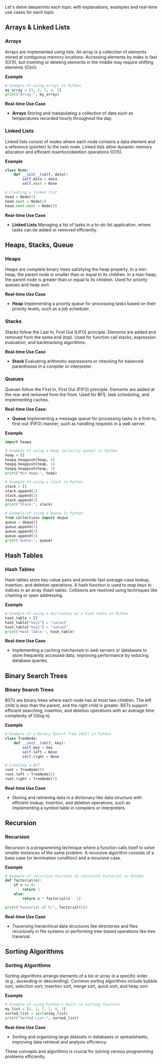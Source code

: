 Let's delve deeperinto each topic with explanations, examples and real-time use cases for each topic

## Arrays & Linked Lists

### Arrays
Arrays are implemented using lists. An array is a collection of elements stored at contiguous memory locations. Accessing elements by index is fast (O(1)), but inserting or deleting elements in the middle may require shifting elements (O(n)).
  
**Example**

```python
# Example of using arrays in Python
my_array = [1, 2, 3, 4, 5]
print("Array:", my_array)
```

**Real-time Use Case**

- **Arrays** Storing and manipulating a collection of data such as temperatures recorded hourly throughout the day.

### Linked Lists

Linked lists consist of nodes where each node contains a data element and a reference (pointer) to the next node. Linked lists allow dynamic memory allocation and efficient insertion/deletion operations (O(1)).

**Example**

```python
class Node:
    def __init__(self, data):
        self.data = data
        self.next = None

# Creating a linked list
head = Node(1)
head.next = Node(2)
head.next.next = Node(3)
```

**Real-time Use Case**

- **Linked Lists** Managing a list of tasks in a to-do list application, where tasks can be added or removed efficiently.

## Heaps, Stacks, Queue

### Heaps

Heaps are complete binary trees satisfying the heap property. In a min-heap, the parent node is smaller than or equal to its children. In a max-heap, the parent node is greater than or equal to its children. Used for priority queues and heap sort.

**Real-time Use Case**
- **Heap** Implementing a priority queue for processing tasks based on their priority levels, such as a job scheduler.

### Stacks

Stacks follow the Last In, First Out (LIFO) principle. Elements are added and removed from the same end (top). Used for function call stacks, expression evaluation, and backtracking algorithms.

**Real-time Use Case**
- **Stack** Evaluating arithmetic expressions or checking for balanced parentheses in a compiler or interpreter.

### Queues

Queues follow the First In, First Out (FIFO) principle. Elements are added at the rear and removed from the front. Used for BFS, task scheduling, and implementing caches.

**Real-time Use Case:**
- **Queue** Implementing a message queue for processing tasks in a first-in, first-out (FIFO) manner, such as handling requests in a web server.

**Example**
```python
import heapq

# Example of using a heap (priority queue) in Python
heap = []
heapq.heappush(heap, 4)
heapq.heappush(heap, 1)
heapq.heappush(heap, 7)
print("Min Heap:", heap)

# Example of using a stack in Python
stack = []
stack.append(1)
stack.append(2)
stack.append(3)
print("Stack:", stack)

# Example of using a queue in Python
from collections import deque
queue = deque()
queue.append(1)
queue.append(2)
queue.append(3)
print("Queue:", queue)
```

## Hash Tables

### Hash Tables
Hash tables store key-value pairs and provide fast average-case lookup, insertion, and deletion operations. A hash function is used to map keys to indices in an array (hash table). Collisions are resolved using techniques like chaining or open addressing.

**Example**
```python
# Example of using a dictionary as a hash table in Python
hash_table = {}
hash_table["key1"] = "value1"
hash_table["key2"] = "value2"
print("Hash Table:", hash_table)
```

**Real-time Use Case**
- Implementing a caching mechanism in web servers or databases to store frequently accessed data, improving performance by reducing database queries.

## Binary Search Trees

### Binary Search Trees
BSTs are binary trees where each node has at most two children. The left child is less than the parent, and the right child is greater. BSTs support efficient searching, insertion, and deletion operations with an average time complexity of O(log n).

**Example**
```python
# Example of a Binary Search Tree (BST) in Python
class TreeNode:
    def __init__(self, key):
        self.key = key
        self.left = None
        self.right = None

# Creating a BST
root = TreeNode(5)
root.left = TreeNode(3)
root.right = TreeNode(7)
```

**Real-time Use Case**
- Storing and retrieving data in a dictionary-like data structure with efficient lookup, insertion, and deletion operations, such as implementing a symbol table in compilers or interpreters.

## Recursion

### Recursion
Recursion is a programming technique where a function calls itself to solve smaller instances of the same problem. A recursive algorithm consists of a base case (or termination condition) and a recursive case.

**Example**
```python
# Example of recursive function to calculate factorial in Python
def factorial(n):
    if n == 0:
        return 1
    else:
        return n * factorial(n - 1)

print("Factorial of 5:", factorial(5))
```

**Real-time Use Case**
- Traversing hierarchical data structures like directories and files recursively in file systems or performing tree-based operations like tree traversal.

## Sorting Algorithms

### Sorting Algorithms
Sorting algorithms arrange elements of a list or array in a specific order (e.g., ascending or descending). Common sorting algorithms include bubble sort, selection sort, insertion sort, merge sort, quick sort, and heap sort.

**Example**
```python
# Example of using Python's built-in sorting function
my_list = [4, 2, 7, 1, 9, 3]
sorted_list = sorted(my_list)
print("Sorted List:", sorted_list)
```

**Real-time Use Case**
- Sorting and organizing large datasets in databases or spreadsheets, improving data retrieval and analysis efficiency.

These concepts and algorithms is crucial for solving various programming problems efficiently.
